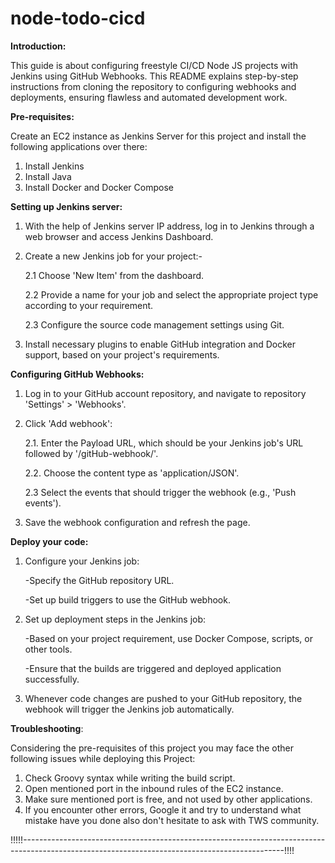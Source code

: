 # node-todo-cicd

**Introduction:**

This guide is about configuring freestyle CI/CD Node JS projects with Jenkins using GitHub Webhooks. This README explains step-by-step instructions from cloning the repository to configuring webhooks and deployments, ensuring flawless and automated development work. 

**Pre-requisites:**

Create an EC2 instance as Jenkins Server for this project and install the following applications over there:
1. Install Jenkins
2. Install Java
3. Install Docker and Docker Compose

**Setting up Jenkins server:**

1. With the help of Jenkins server IP address, log in to Jenkins through a web browser and access Jenkins Dashboard.
2. Create a new Jenkins job for your project:-

   2.1 Choose 'New Item' from the dashboard.
   
   2.2 Provide a name for your job and select the appropriate project type according to your requirement.

   2.3 Configure the source code management settings using Git.

4. Install necessary plugins to enable GitHub integration and Docker support, based on your project's requirements.

**Configuring GitHub Webhooks:**

1. Log in to your GitHub account repository, and navigate to repository 'Settings' > 'Webhooks'.
2. Click 'Add webhook':

   2.1. Enter the Payload URL, which should be your Jenkins job's URL followed by '/gitHub-webhook/'.

   2.2. Choose the content type as 'application/JSON'.

   2.3 Select the events that should trigger the webhook (e.g., 'Push events').  

3. Save the webhook configuration and refresh the page.

**Deploy your code:**

1. Configure your Jenkins job:

   -Specify the GitHub repository URL.

   -Set up build triggers to use the GitHub webhook.

2. Set up deployment steps in the Jenkins job:

   -Based on your project requirement, use Docker Compose, scripts, or other tools.

   -Ensure that the builds are triggered and deployed  application successfully.

3. Whenever code changes are pushed to your GitHub repository, the webhook will trigger the Jenkins job automatically.

**Troubleshooting**:

Considering the pre-requisites of this project you may face the other following issues while deploying this Project:

1. Check Groovy syntax while writing the build script.
2. Open mentioned port in the inbound rules of the EC2 instance.
3. Make sure mentioned port is free, and not used by other applications.
4. If you encounter other errors, Google it and try to understand what mistake have you done also don't hesitate to ask with TWS community.

!!!!!-----------------------------------------------------------------------------------------------------------------------------------------------!!!!





